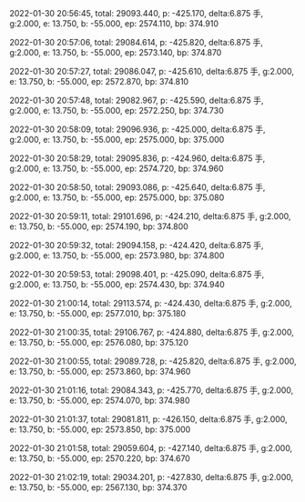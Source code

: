 2022-01-30 20:56:45, total: 29093.440, p: -425.170, delta:6.875 手, g:2.000, e: 13.750, b: -55.000, ep: 2574.110, bp: 374.910

2022-01-30 20:57:06, total: 29084.614, p: -425.820, delta:6.875 手, g:2.000, e: 13.750, b: -55.000, ep: 2573.140, bp: 374.870

2022-01-30 20:57:27, total: 29086.047, p: -425.610, delta:6.875 手, g:2.000, e: 13.750, b: -55.000, ep: 2572.870, bp: 374.810

2022-01-30 20:57:48, total: 29082.967, p: -425.590, delta:6.875 手, g:2.000, e: 13.750, b: -55.000, ep: 2572.250, bp: 374.730

2022-01-30 20:58:09, total: 29096.936, p: -425.000, delta:6.875 手, g:2.000, e: 13.750, b: -55.000, ep: 2575.000, bp: 375.000

2022-01-30 20:58:29, total: 29095.836, p: -424.960, delta:6.875 手, g:2.000, e: 13.750, b: -55.000, ep: 2574.720, bp: 374.960

2022-01-30 20:58:50, total: 29093.086, p: -425.640, delta:6.875 手, g:2.000, e: 13.750, b: -55.000, ep: 2575.000, bp: 375.080

2022-01-30 20:59:11, total: 29101.696, p: -424.210, delta:6.875 手, g:2.000, e: 13.750, b: -55.000, ep: 2574.190, bp: 374.800

2022-01-30 20:59:32, total: 29094.158, p: -424.420, delta:6.875 手, g:2.000, e: 13.750, b: -55.000, ep: 2573.980, bp: 374.800

2022-01-30 20:59:53, total: 29098.401, p: -425.090, delta:6.875 手, g:2.000, e: 13.750, b: -55.000, ep: 2574.430, bp: 374.940

2022-01-30 21:00:14, total: 29113.574, p: -424.430, delta:6.875 手, g:2.000, e: 13.750, b: -55.000, ep: 2577.010, bp: 375.180

2022-01-30 21:00:35, total: 29106.767, p: -424.880, delta:6.875 手, g:2.000, e: 13.750, b: -55.000, ep: 2576.080, bp: 375.120

2022-01-30 21:00:55, total: 29089.728, p: -425.820, delta:6.875 手, g:2.000, e: 13.750, b: -55.000, ep: 2573.860, bp: 374.960

2022-01-30 21:01:16, total: 29084.343, p: -425.770, delta:6.875 手, g:2.000, e: 13.750, b: -55.000, ep: 2574.070, bp: 374.980

2022-01-30 21:01:37, total: 29081.811, p: -426.150, delta:6.875 手, g:2.000, e: 13.750, b: -55.000, ep: 2573.850, bp: 375.000

2022-01-30 21:01:58, total: 29059.604, p: -427.140, delta:6.875 手, g:2.000, e: 13.750, b: -55.000, ep: 2570.220, bp: 374.670

2022-01-30 21:02:19, total: 29034.201, p: -427.830, delta:6.875 手, g:2.000, e: 13.750, b: -55.000, ep: 2567.130, bp: 374.370